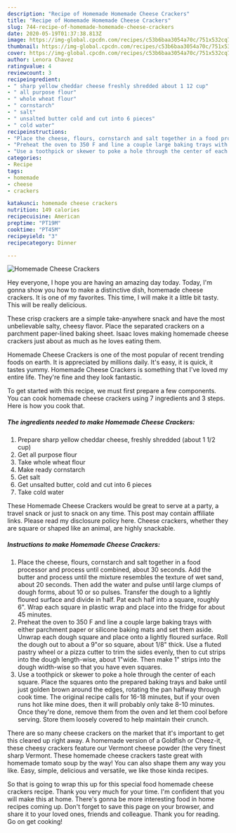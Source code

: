 ```yaml
---
description: "Recipe of Homemade Homemade Cheese Crackers"
title: "Recipe of Homemade Homemade Cheese Crackers"
slug: 744-recipe-of-homemade-homemade-cheese-crackers
date: 2020-05-19T01:37:38.813Z
image: https://img-global.cpcdn.com/recipes/c53b6baa3054a70c/751x532cq70/homemade-cheese-crackers-recipe-main-photo.jpg
thumbnail: https://img-global.cpcdn.com/recipes/c53b6baa3054a70c/751x532cq70/homemade-cheese-crackers-recipe-main-photo.jpg
cover: https://img-global.cpcdn.com/recipes/c53b6baa3054a70c/751x532cq70/homemade-cheese-crackers-recipe-main-photo.jpg
author: Lenora Chavez
ratingvalue: 4
reviewcount: 3
recipeingredient:
- " sharp yellow cheddar cheese freshly shredded about 1 12 cup"
- " all purpose flour"
- " whole wheat flour"
- " cornstarch"
- " salt"
- " unsalted butter cold and cut into 6 pieces"
- " cold water"
recipeinstructions:
- "Place the cheese, flours, cornstarch and salt together in a food processor and process until combined, about 30 seconds. Add the butter and process until the mixture resembles the texture of wet sand, about 20 seconds. Then add the water and pulse until large clumps of dough forms, about 10 or so pulses. Transfer the dough to a lightly floured surface and divide in half. Pat each half into a square, roughly 6&#34;. Wrap each square in plastic wrap and place into the fridge for about 45 minutes."
- "Preheat the oven to 350 F and line a couple large baking trays with either parchment paper or silicone baking mats and set them aside. Unwrap each dough square and place onto a lightly floured surface. Roll the dough out to about a 9&#34;or so square, about 1/8&#34; thick. Use a fluted pastry wheel or a pizza cutter to trim the sides evenly, then to cut strips into the dough length-wise, about 1&#34;wide. Then make 1&#34; strips into the dough width-wise so that you have even squares."
- "Use a toothpick or skewer to poke a hole through the center of each square. Place the squares onto the prepared baking trays and bake until just golden brown around the edges, rotating the pan halfway through cook time. The original recipe calls for 16-18 minutes, but if your oven runs hot like mine does, then it will probably only take 8-10 minutes. Once they&#39;re done, remove them from the oven and let them cool before serving. Store them loosely covered to help maintain their crunch."
categories:
- Recipe
tags:
- homemade
- cheese
- crackers

katakunci: homemade cheese crackers 
nutrition: 149 calories
recipecuisine: American
preptime: "PT19M"
cooktime: "PT45M"
recipeyield: "3"
recipecategory: Dinner

---
```



![Homemade Cheese Crackers](https://img-global.cpcdn.com/recipes/c53b6baa3054a70c/751x532cq70/homemade-cheese-crackers-recipe-main-photo.jpg)

Hey everyone, I hope you are having an amazing day today. Today, I'm gonna show you how to make a distinctive dish, homemade cheese crackers. It is one of my favorites. This time, I will make it a little bit tasty. This will be really delicious.

These crisp crackers are a simple take-anywhere snack and have the most unbelievable salty, cheesy flavor. Place the separated crackers on a parchment paper-lined baking sheet. Isaac loves making homemade cheese crackers just about as much as he loves eating them.

Homemade Cheese Crackers is one of the most popular of recent trending foods on earth. It is appreciated by millions daily. It's easy, it is quick, it tastes yummy. Homemade Cheese Crackers is something that I've loved my entire life. They're fine and they look fantastic.


To get started with this recipe, we must first prepare a few components. You can cook homemade cheese crackers using 7 ingredients and 3 steps. Here is how you cook that.

<!--inarticleads1-->

##### The ingredients needed to make Homemade Cheese Crackers:

1. Prepare  sharp yellow cheddar cheese, freshly shredded (about 1 1/2 cup)
1. Get  all purpose flour
1. Take  whole wheat flour
1. Make ready  cornstarch
1. Get  salt
1. Get  unsalted butter, cold and cut into 6 pieces
1. Take  cold water


These Homemade Cheese Crackers would be great to serve at a party, a travel snack or just to snack on any time. This post may contain affiliate links. Please read my disclosure policy here. Cheese crackers, whether they are square or shaped like an animal, are highly snackable. 

<!--inarticleads2-->

##### Instructions to make Homemade Cheese Crackers:

1. Place the cheese, flours, cornstarch and salt together in a food processor and process until combined, about 30 seconds. Add the butter and process until the mixture resembles the texture of wet sand, about 20 seconds. Then add the water and pulse until large clumps of dough forms, about 10 or so pulses. Transfer the dough to a lightly floured surface and divide in half. Pat each half into a square, roughly 6&#34;. Wrap each square in plastic wrap and place into the fridge for about 45 minutes.
1. Preheat the oven to 350 F and line a couple large baking trays with either parchment paper or silicone baking mats and set them aside. Unwrap each dough square and place onto a lightly floured surface. Roll the dough out to about a 9&#34;or so square, about 1/8&#34; thick. Use a fluted pastry wheel or a pizza cutter to trim the sides evenly, then to cut strips into the dough length-wise, about 1&#34;wide. Then make 1&#34; strips into the dough width-wise so that you have even squares.
1. Use a toothpick or skewer to poke a hole through the center of each square. Place the squares onto the prepared baking trays and bake until just golden brown around the edges, rotating the pan halfway through cook time. The original recipe calls for 16-18 minutes, but if your oven runs hot like mine does, then it will probably only take 8-10 minutes. Once they&#39;re done, remove them from the oven and let them cool before serving. Store them loosely covered to help maintain their crunch.


There are so many cheese crackers on the market that it&#39;s important to get this cleared up right away. A homemade version of a Goldfish or Cheez-it, these cheesy crackers feature our Vermont cheese powder (the very finest sharp Vermont. These homemade cheese crackers taste great with homemade tomato soup by the way! You can also shape them any way you like. Easy, simple, delicious and versatile, we like those kinda recipes. 

So that is going to wrap this up for this special food homemade cheese crackers recipe. Thank you very much for your time. I'm confident that you will make this at home. There's gonna be more interesting food in home recipes coming up. Don't forget to save this page on your browser, and share it to your loved ones, friends and colleague. Thank you for reading. Go on get cooking!
